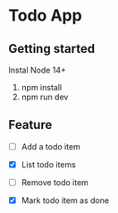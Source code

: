 # Todo App

## Getting started

Instal Node 14+

1. npm install
2. npm run dev

## Feature

 - [ ] Add a todo item
 - [x] List todo items
 - [ ] Remove todo item
 - [x] Mark todo item as done

